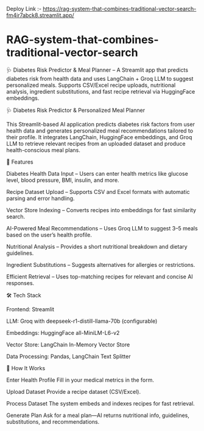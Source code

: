 Deploy Link :- https://rag-system-that-combines-traditional-vector-search-fm4ir7abck8.streamlit.app/

# RAG-system-that-combines-traditional-vector-search
🩺 Diabetes Risk Predictor &amp; Meal Planner – A Streamlit app that predicts diabetes risk from health data and uses LangChain + Groq LLM to suggest personalized meals. Supports CSV/Excel recipe uploads, nutritional analysis, ingredient substitutions, and fast recipe retrieval via HuggingFace embeddings.

🩺 Diabetes Risk Predictor & Personalized Meal Planner

This Streamlit-based AI application predicts diabetes risk factors from user health data and generates personalized meal recommendations tailored to their profile.
It integrates LangChain, HuggingFace embeddings, and Groq LLM to retrieve relevant recipes from an uploaded dataset and produce health-conscious meal plans.

🚀 Features

Diabetes Health Data Input – Users can enter health metrics like glucose level, blood pressure, BMI, insulin, and more.

Recipe Dataset Upload – Supports CSV and Excel formats with automatic parsing and error handling.

Vector Store Indexing – Converts recipes into embeddings for fast similarity search.

AI-Powered Meal Recommendations – Uses Groq LLM to suggest 3–5 meals based on the user’s health profile.

Nutritional Analysis – Provides a short nutritional breakdown and dietary guidelines.

Ingredient Substitutions – Suggests alternatives for allergies or restrictions.

Efficient Retrieval – Uses top-matching recipes for relevant and concise AI responses.

🛠 Tech Stack

Frontend: Streamlit

LLM: Groq with deepseek-r1-distill-llama-70b (configurable)

Embeddings: HuggingFace all-MiniLM-L6-v2

Vector Store: LangChain In-Memory Vector Store

Data Processing: Pandas, LangChain Text Splitter

📂 How It Works

Enter Health Profile
Fill in your medical metrics in the form.

Upload Dataset
Provide a recipe dataset (CSV/Excel).

Process Dataset
The system embeds and indexes recipes for fast retrieval.

Generate Plan
Ask for a meal plan—AI returns nutritional info, guidelines, substitutions, and recommendations.
